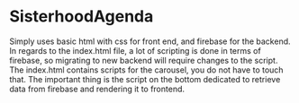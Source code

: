 # SisterhoodAgenda
Simply uses basic html with css for front end, and firebase for the backend. 
In regards to the index.html file, a lot of scripting is done in terms of firebase, so migrating to new backend will require changes to the script. 
The index.html contains scripts for the carousel, you do not have to touch that. The important thing is the script on the bottom dedicated to retrieve data from firebase and rendering it to frontend. 
